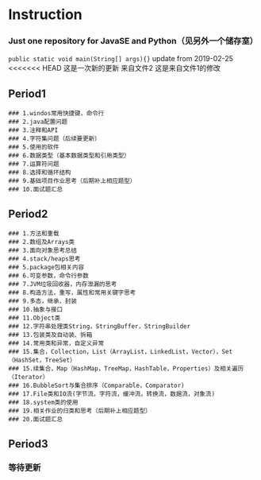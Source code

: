 # Instruction
### Just one repository for JavaSE and Python（见另外一个储存室）
```public static void main(String[] args){}```
update from 2019-02-25
<<<<<<< HEAD
这是一次新的更新 来自文件2
这是来自文件1的修改
## Period1
```
### 1.windos常用快捷键，命令行     
### 2.java配置问题
### 3.注释和API
### 4.字符集问题（后续要更新）
### 5.使用的软件
### 6.数据类型（基本数据类型和引用类型）
### 7.运算符问题
### 8.选择和循环结构
### 9.基础项目作业思考（后期补上相应题型）
### 10.面试题汇总
```
## Period2
```
### 1.方法和重载
### 2.数组及Arrays类
### 3.面向对象思考总结
### 4.stack/heaps思考
### 5.package包相关内容
### 6.可变参数，命令行参数
### 7.JVM垃圾回收器，内存泄漏的思考
### 8.构造方法，重写，属性和常用关键字思考
### 9.多态，继承，封装
### 10.抽象与接口
### 11.Object类
### 12.字符串处理类String，StringBuffer，StringBuilder
### 13.包装类及自动装、拆箱
### 14.常用类和异常，自定义异常
### 15.集合，Collection，List（ArrayList，LinkedList，Vector），Set（HashSet，TreeSet）
### 15.续集合，Map（HashMap，TreeMap，HashTable，Properties）及相关遍历（Iterator）
### 16.BubbleSort与集合排序（Comparable，Comparator)
### 17.File类和IO流(字节流，字符流，缓冲流，转换流，数据流，对象流)
### 18.system类的使用
### 19.相关作业的归类和思考（后期补上相应题型）
### 20.面试题汇总
```
## Period3
### 等待更新
